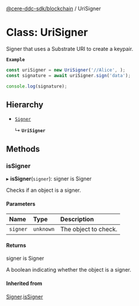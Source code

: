 [@cere-ddc-sdk/blockchain](../README.md) / UriSigner

# Class: UriSigner

Signer that uses a Substrate URI to create a keypair.

**`Example`**

```typescript
const uriSigner = new UriSigner('//Alice', );
const signature = await uriSigner.sign('data');

console.log(signature);
```

## Hierarchy

- [`Signer`](Signer.md)

  ↳ **`UriSigner`**

## Methods

### isSigner

▸ **isSigner**(`signer`): signer is Signer

Checks if an object is a signer.

#### Parameters

| Name | Type | Description |
| :------ | :------ | :------ |
| `signer` | `unknown` | The object to check. |

#### Returns

signer is Signer

A boolean indicating whether the object is a signer.

#### Inherited from

[Signer](Signer.md).[isSigner](Signer.md#issigner)
